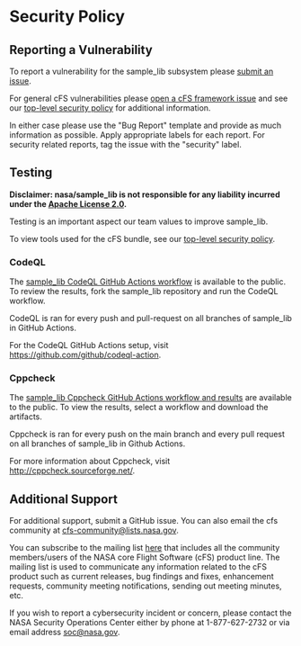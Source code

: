 # Security Policy

## Reporting a Vulnerability

To report a vulnerability for the sample_lib subsystem please [submit an issue](https://github.com/nasa/sample_lib/issues/new/choose).

For general cFS vulnerabilities please [open a cFS framework issue](https://github.com/nasa/cfs/issues/new/choose) and see our [top-level security policy](https://github.com/nasa/cFS/security/policy) for additional information.

In either case please use the "Bug Report" template and provide as much information as possible. Apply appropriate labels for each report. For security related reports, tag the issue with the "security" label.

## Testing

**Disclaimer: nasa/sample_lib is not responsible for any liability incurred under the [Apache License 2.0](https://github.com/nasa/sample_lib/blob/main/LICENSE).**

Testing is an important aspect our team values to improve sample_lib. 

To view tools used for the cFS bundle, see our [top-level security policy](https://github.com/nasa/cFS/security/policy). 

### CodeQL

The [sample_lib CodeQL GitHub Actions workflow](https://github.com/nasa/sample_lib/actions/workflows/codeql-build.yml) is available to the public. To review the results, fork the sample_lib repository and run the CodeQL workflow. 

CodeQL is ran for every push and pull-request on all branches of sample_lib in GitHub Actions. 

For the CodeQL GitHub Actions setup, visit https://github.com/github/codeql-action. 

### Cppcheck

The [sample_lib Cppcheck GitHub Actions workflow and results](https://github.com/nasa/sample_lib/actions/workflows/static-analysis.yml) are available to the public. To view the results, select a workflow and download the artifacts. 

Cppcheck is ran for every push on the main branch and every pull request on all branches of sample_lib in Github Actions. 

For more information about Cppcheck, visit http://cppcheck.sourceforge.net/.

## Additional Support

For additional support, submit a GitHub issue. You can also email the cfs community at cfs-community@lists.nasa.gov. 

You can subscribe to the mailing list [here](https://lists.nasa.gov/mailman/listinfo/cfs-community) that includes all the community members/users of the NASA core Flight Software (cFS) product line. The mailing list is used to communicate any information related to the cFS product such as current releases, bug findings and fixes, enhancement requests, community meeting notifications, sending out meeting minutes, etc.

If you wish to report a cybersecurity incident or concern, please contact the NASA Security Operations Center either by phone at 1-877-627-2732 or via email address soc@nasa.gov.
